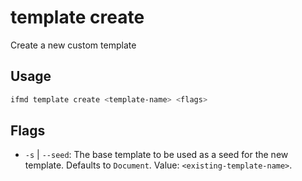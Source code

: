 # template create

Create a new custom template

## Usage

```bash
ifmd template create <template-name> <flags>
```

## Flags

* `-s` | `--seed`: The base template to be used as a seed for the new template. Defaults to `Document`. Value: `<existing-template-name>`.

